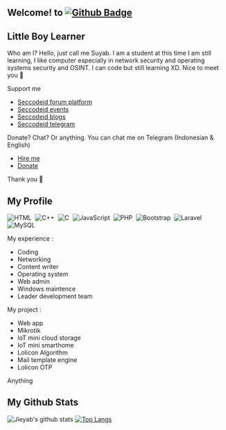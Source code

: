 ## Welcome! to [![Github Badge](https://img.shields.io/badge/-Jieyab89-black?style=flat&logo=github&logoColor=white&link=https://github.com/Jieyab89/)](https://github.com/Jieyab89)

<h2>Little Boy Learner</h2>
<p align='left'>Who am I? Hello, just call me Suyab. I am a student at this time I am still learning, I like computer especially in network security and operating systems security and OSINT. I can code but still learning XD. Nice to meet you 😬</p>

<p align='left'>Support me </p>

* <a href="https://forum.seccodeid.com">Seccodeid forum platform</a>
* <a href="https://seccodeid.com/#event">Seccodeid events</a>
* <a href="https://blog.seccodeid.com/">Seccodeid blogs</a>
* <a href="https://t.me/seccodeid">Seccodeid telegram</a>


<p align='left'>Donate? Chat? Or anything. You can chat me on Telegram (Indonesian & English) </p>

* <a href="https://t.me/bayjie">Hire me </a>
* <a href="https://t.me/bayjie">Donate </a>

Thank you 🤙

## My Profile
![HTML](https://img.shields.io/badge/-HTML-282A36?style=flat&logo=HTML5)&nbsp;
![C++](https://img.shields.io/badge/C++-black.svg?style=flat&logo=c%2B%2B)&nbsp;
![C](https://img.shields.io/badge/C-black.svg?style=flat&logo=c%2B%2B)&nbsp;
![JavaScript](https://img.shields.io/badge/-JavaScript-282A36?style=flat&logo=javascript)&nbsp;
![PHP](https://img.shields.io/badge/-PHP-282A36?style=flat&logo=PHP)&nbsp;
![Bootstrap](https://img.shields.io/badge/-Bootstrap-282A36?style=flat&logo=bootstrap)&nbsp;
![Laravel](https://img.shields.io/badge/-Laravel-282A36?style=flat&logo=laravel)&nbsp;
![MySQL](https://img.shields.io/badge/-MySQL-282A36?style=flat&logo=mysql)&nbsp;

<p align='left'>My experience : </p>

* Coding 
* Networking
* Content writer
* Operating system
* Web admin 
* Windows maintence
* Leader development team

<p align='left'>My project : </p>

* Web app 
* Mikrotik
* IoT mini cloud storage
* IoT mini smarthome
* Lolicon Algorithm
* Mail template engine 
* Lolicon OTP 

Anything

## My Github Stats

![Jieyab's github stats](https://github-readme-stats.vercel.app/api?username=Jieyab89)
[![Top Langs](https://github-readme-stats.vercel.app/api/top-langs/?username=Jieyab89&layout=compact)](https://github.com/Jieyab89/)

